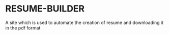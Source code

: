 # RESUME-BUILDER
A site which is used to automate the creation of resume and downloading it in the pdf format
